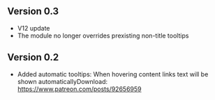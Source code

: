 ## Version 0.3
- V12 update
- The module no longer overrides prexisting non-title tooltips

## Version 0.2
- Added automatic tooltips: When hovering content links text will be shown automaticallyDownload: https://www.patreon.com/posts/92656959

